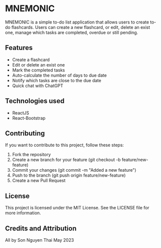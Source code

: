# MNEMONIC

MNEMONIC is a simple to-do list application that allows users to create to-do flashcards. Users can create a new flashcard, or edit, delete an exist one, manage which tasks are completed, overdue or still pending.

## Features

* Create a flashcard
* Edit or delete an exist one
* Mark the completed tasks
* Auto-calculate the number of days to due date
* Notify which tasks are close to the due date
* Quick chat with ChatGPT

## Technologies used

* ReactJS
* React-Bootstrap

## Contributing
If you want to contribute to this project, follow these steps:

1. Fork the repository
2. Create a new branch for your feature (git checkout -b feature/new-feature)
3. Commit your changes (git commit -m "Added a new feature")
4. Push to the branch (git push origin feature/new-feature)
5. Create a new Pull Request

## License
This project is licensed under the MIT License. See the LICENSE file for more information.

## Credits and Attribution
All by Son Nguyen Thai
May 2023
